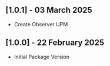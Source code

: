 ## [1.0.1] - 03 March 2025
 - Create Observer UPM

## [1.0.0] - 22 February 2025
 - Initial Package Version